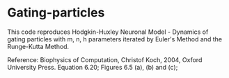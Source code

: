 # Gating-particles
This code reproduces Hodgkin-Huxley Neuronal Model - Dynamics of gating particles with m, n, h parameters
iterated by Euler's Method and the Runge-Kutta Method.
 

Reference: Biophysics of Computation, Christof Koch, 2004, Oxford University Press.
Equation 6.20; Figures 6.5 (a), (b) and (c);
